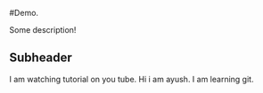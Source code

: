 #Demo.

Some description!

## Subheader

I am watching tutorial on you tube.
Hi i am ayush.
I am learning git.

